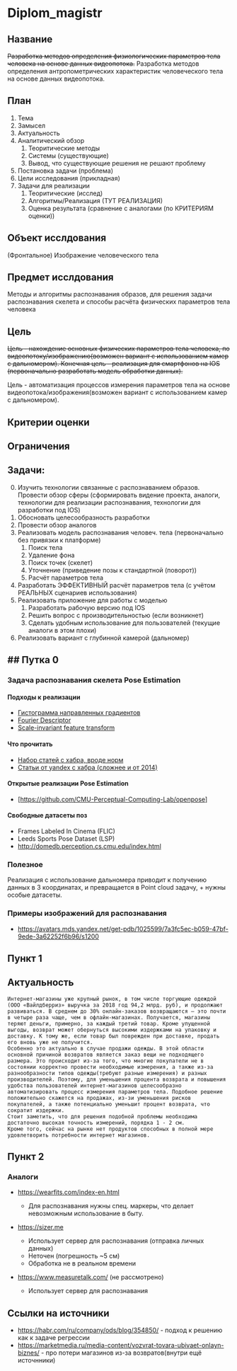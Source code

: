 # Diplom_magistr

## Название
~~Разработка методов определения физиологических параметров тела человека на основе данных видеопотока.~~
Разработка методов определения антропометрических характеристик человеческого тела на основе данных видеопотока.


## План
1. Тема
2. Замысел
3. Актуальность
4. Аналитический обзор
    1. Теоритические методы
    2. Системы (существующие)
    3. Вывод, что существующие решения не решают проблему
5. Постановка задачи (проблема)
6. Цели исследования (прикладная)
7. Задачи для реализации
    1. Теоритические (исслед)
    2. Алгоритмы/Реализация (ТУТ РЕАЛИЗАЦИЯ)
    3. Оценка результата (сравнение с аналогами (по КРИТЕРИЯМ оценки))

## Объект исслдования
(Фронтальное) Изображение человеческого тела
    
## Предмет исслдования
Методы и алгоритмы распознавания образов, для решения задачи распознавания скелета и способы расчёта физических параметров тела человека
    


## Цель 
~~Цель - нахождение основных физических параметров тела человека, по видеопотоку/изображению(возможен вариант с использованием камер с дальномером). Конечная цель - реализация для смартфонов на IOS (первоначально разработать модель обработки данных).~~

Цель - автоматизация процессов измерения параметров тела на основе видеопотока/изображения(возможен вариант с использованием камер с дальномером).


## Критерии оценки


## Ограничения


## Задачи:
0. Изучить технологии связанные с распознаванием образов. Провести обзор сферы (сформировать видение проекта, аналоги, технологии для реализации распознавания, технологии для разработки под IOS) 
1. Обосновать целесообразность разработки
2. Провести обзор аналогов
3. Реализовать модель распознавания человеч. тела (первоначально без привязки к платформе)
    1. Поиск тела
    2. Удаление фона
    3. Поиск точек (скелет)
    4. Уточнение (приведение позы к стандартной (поворот))
    5. Расчёт параметров тела
4. Разработать ЭФФЕКТИВНЫЙ расчёт параметров тела (с учётом РЕАЛЬНЫХ сценариев использования)
5. Реализовать приложение для работы с моделью 
    1. Разработать рабочую версию под IOS
    2. Решить вопрос с производительностью (если возникнет)
    3. Сделать удобным использование для пользователей (текущие аналоги в этом плохи)
6. Реализовать вариант с глубинной камерой (дальномер)

## ## Путка 0


### Задача распознавания скелета Pose Estimation

#### Подходы к реализации

- [Гистограмма направленных градиентов](https://ru.wikipedia.org/wiki/Гистограмма_направленных_градиентов)
- [Fourier Descriptor](http://fourier.eng.hmc.edu/e161/lectures/fd/node1.html)
- [Scale-invariant feature transform](https://en.wikipedia.org/wiki/Scale-invariant_feature_transform)



#### Что прочитать
- [Набор статей c хабра, вроде норм](https://habr.com/ru/company/ods/blog/322626/)
- [Статьи от yandex с хабра (сложнее и от 2014)](https://habr.com/ru/company/yandex/blog/208034/)
    


#### Открытые реализации Pose Estimation
- [https://github.com/CMU-Perceptual-Computing-Lab/openpose]



#### Свободные датасеты поз
- Frames Labeled In Cinema (FLIC)
- Leeds Sports Pose Dataset (LSP)
- http://domedb.perception.cs.cmu.edu/index.html

### Полезное

Реализация с использование дальномера приводит к получению данных в 3 координатах, и превращается в Point cloud задачу, + нужны особые датасеты.

### Примеры изображений для распознавания
- https://avatars.mds.yandex.net/get-pdb/1025599/7a3fc5ec-b059-47bf-9ede-3a62252f6b96/s1200

## Пункт 1
## Актуальность
    Интернет-магазины уже крупный рынок, в том числе торгующие одеждой (ООО «Вайлдберриз» выручка за 2018 год 94,2 млрд. руб), и продолжают развиваться. В среднем до 30% онлайн-заказов возвращаются — это почти в четыре раза чаще, чем в офлайн-магазинах. Получается, магазины теряют деньги, примерно, за каждый третий товар. Кроме упущенной выгоды, возврат может обернуться высокими издержками на упаковку и доставку. К тому же, если товар был поврежден при доставке, продать его вновь уже не получится.
    Особенно это актуально в случае продажи одежды. В этой области основной причиной возвратов является заказ вещи не подходящего размера. Это происходит из-за того, что многие покупатели не в состоянии корректно провести необходимые измерения, а также из-за разнообразности типов одежды(требуют разные измерения) и разных производителей. Поэтому, для уменьшения процента возврата и повышения удобства пользователей интернет-магазинов целесообразно автоматизировать процесс измерения параметров тела. Подобное решение положительно скажется на продажах, из-зи уменьшения рисков покупателей, а также потенциально уменьшит процент возврата, что сократит издержки.
    Стоит заметить, что для решения подобной проблемы необходима достаточно высокая точность измерений, порядка 1 - 2 см.
    Кроме того, сейчас на рынке нет продуктов способных в полной мере удовлетворить потребности интернет магазинов.



## Пункт 2
### Аналоги

- https://wearfits.com/index-en.html 
    - Для распознавания нужны спец. маркеры, что делает невозможным использование в быту.
    
- https://sizer.me
    - Использует сервер для распознавания (отправка личных данных)
    - Неточен (погрешность ~5 см)
    - Обработка не в реальном времени
- https://www.measuretalk.com/ (не рассмотрено)
    - Использует сервер для распознавания

## Ссылки на источники
- https://habr.com/ru/company/ods/blog/354850/ - подход к решению как к задаче регрессии
- https://marketmedia.ru/media-content/vozvrat-tovara-ubivaet-onlayn-biznes/ - про потери магазинов из-за возвратов(внутри ещё источнники)
